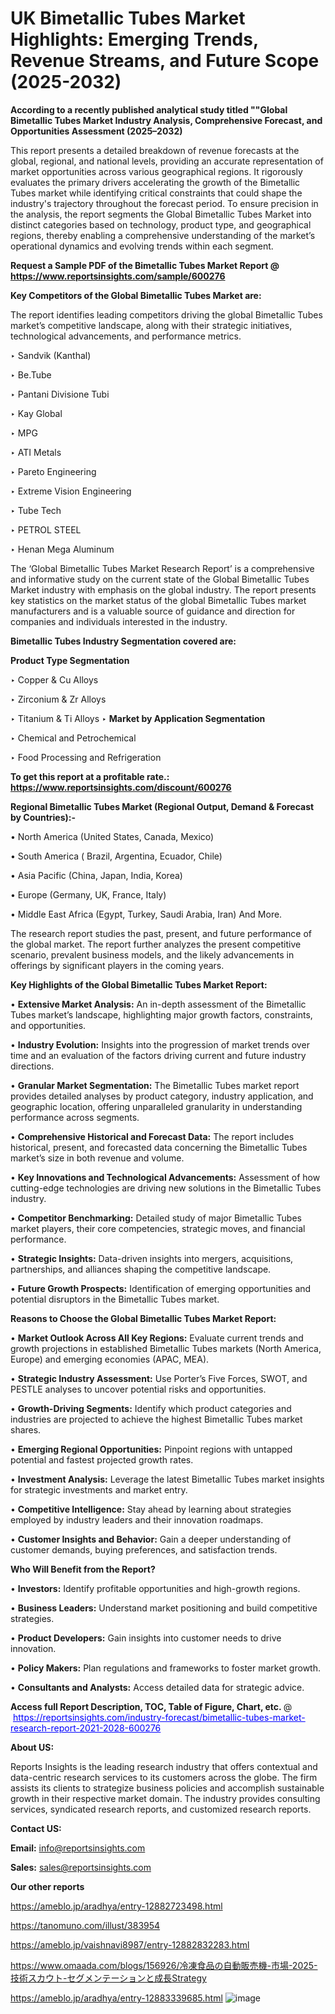 # UK Bimetallic Tubes Market Highlights: Emerging Trends, Revenue Streams, and Future Scope (2025-2032)

<strong>According to a recently published analytical study titled ""Global Bimetallic Tubes Market Industry Analysis, Comprehensive Forecast, and Opportunities Assessment (2025–2032)</strong>

This report presents a detailed breakdown of revenue forecasts at the global, regional, and national levels, providing an accurate representation of market opportunities across various geographical regions. It rigorously evaluates the primary drivers accelerating the growth of the Bimetallic Tubes market while identifying critical constraints that could shape the industry's trajectory throughout the forecast period. To ensure precision in the analysis, the report segments the Global Bimetallic Tubes Market into distinct categories based on technology, product type, and geographical regions, thereby enabling a comprehensive understanding of the market’s operational dynamics and evolving trends within each segment.

<strong>Request a Sample PDF of the Bimetallic Tubes Market Report </strong><strong>@<a href=https://www.reportsinsights.com/sample/600276 style=color:#0000ff;> https://www.reportsinsights.com/sample/600276</a></strong></font>

<strong>Key Competitors of the Global Bimetallic Tubes Market are:</strong>

The report identifies leading competitors driving the global Bimetallic Tubes market’s competitive landscape, along with their strategic initiatives, technological advancements, and performance metrics.

‣ Sandvik (Kanthal)

‣ Be.Tube

‣ Pantani Divisione Tubi

‣ Kay Global

‣ MPG

‣ ATI Metals

‣ Pareto Engineering

‣ Extreme Vision Engineering

‣ Tube Tech

‣ PETROL STEEL

‣ Henan Mega Aluminum

The ‘Global Bimetallic Tubes Market Research Report’ is a comprehensive and informative study on the current state of the Global Bimetallic Tubes Market industry with emphasis on the global industry. The report presents key statistics on the market status of the global Bimetallic Tubes market manufacturers and is a valuable source of guidance and direction for companies and individuals interested in the industry.

<strong>Bimetallic Tubes Industry Segmentation covered are:</strong>

<strong>Product Type Segmentation</strong>

‣ Copper & Cu Alloys

‣ Zirconium & Zr Alloys

‣ Titanium & Ti Alloys
‣ 
<strong>Market by Application Segmentation</strong>

‣ Chemical and Petrochemical

‣ Food Processing and Refrigeration

<strong>To get this report at a profitable rate.: <a href=https://www.reportsinsights.com/discount/600276 style=color:#0000ff;>https://www.reportsinsights.com/discount/600276</a></strong></font>

<strong>Regional Bimetallic Tubes Market (Regional Output, Demand &amp; Forecast by Countries):-</strong>

• North America (United States, Canada, Mexico)

• South America ( Brazil, Argentina, Ecuador, Chile)

• Asia Pacific (China, Japan, India, Korea)

• Europe (Germany, UK, France, Italy)

• Middle East Africa (Egypt, Turkey, Saudi Arabia, Iran) And More.

The research report studies the past, present, and future performance of the global market. The report further analyzes the present competitive scenario, prevalent business models, and the likely advancements in offerings by significant players in the coming years.

<strong>Key Highlights of the Global Bimetallic Tubes Market Report:</strong>

• <strong>Extensive Market Analysis:</strong> An in-depth assessment of the Bimetallic Tubes market’s landscape, highlighting major growth factors, constraints, and opportunities.

• <strong>Industry Evolution:</strong> Insights into the progression of market trends over time and an evaluation of the factors driving current and future industry directions.

• <strong>Granular Market Segmentation:</strong> The Bimetallic Tubes market report provides detailed analyses by product category, industry application, and geographic location, offering unparalleled granularity in understanding performance across segments.

• <strong>Comprehensive Historical and Forecast Data:</strong> The report includes historical, present, and forecasted data concerning the Bimetallic Tubes market’s size in both revenue and volume.

• <strong>Key Innovations and Technological Advancements:</strong> Assessment of how cutting-edge technologies are driving new solutions in the Bimetallic Tubes industry.

• <strong>Competitor Benchmarking:</strong> Detailed study of major Bimetallic Tubes market players, their core competencies, strategic moves, and financial performance.

• <strong>Strategic Insights:</strong> Data-driven insights into mergers, acquisitions, partnerships, and alliances shaping the competitive landscape.

• <strong>Future Growth Prospects:</strong> Identification of emerging opportunities and potential disruptors in the Bimetallic Tubes market.

<strong>Reasons to Choose the Global Bimetallic Tubes Market Report:</strong>

• <strong>Market Outlook Across All Key Regions:</strong> Evaluate current trends and growth projections in established Bimetallic Tubes markets (North America, Europe) and emerging economies (APAC, MEA).

• <strong>Strategic Industry Assessment:</strong> Use Porter’s Five Forces, SWOT, and PESTLE analyses to uncover potential risks and opportunities.

• <strong>Growth-Driving Segments:</strong> Identify which product categories and industries are projected to achieve the highest Bimetallic Tubes market shares.

• <strong>Emerging Regional Opportunities:</strong> Pinpoint regions with untapped potential and fastest projected growth rates.

• <strong>Investment Analysis:</strong> Leverage the latest Bimetallic Tubes market insights for strategic investments and market entry.

• <strong>Competitive Intelligence:</strong> Stay ahead by learning about strategies employed by industry leaders and their innovation roadmaps.

• <strong>Customer Insights and Behavior:</strong> Gain a deeper understanding of customer demands, buying preferences, and satisfaction trends.

<strong>Who Will Benefit from the Report?</strong>

• <strong>Investors:</strong> Identify profitable opportunities and high-growth regions.

• <strong>Business Leaders:</strong> Understand market positioning and build competitive strategies.

• <strong>Product Developers:</strong> Gain insights into customer needs to drive innovation.

• <strong>Policy Makers:</strong> Plan regulations and frameworks to foster market growth.

• <strong>Consultants and Analysts:</strong> Access detailed data for strategic advice.
</ul>
<strong>Access full Report Description, TOC, Table of Figure, Chart, etc. </strong>@  <a href=https://reportsinsights.com/industry-forecast/bimetallic-tubes-market-research-report-2021-2028-600276 style=color:#0000ff;>https://reportsinsights.com/industry-forecast/bimetallic-tubes-market-research-report-2021-2028-600276</a></font>

<strong><strong>About US</strong>:</strong>

Reports Insights is the leading research industry that offers contextual and data-centric research services to its customers across the globe. The firm assists its clients to strategize business policies and accomplish sustainable growth in their respective market domain. The industry provides consulting services, syndicated research reports, and customized research reports.

<strong>Contact US:</strong>

<p class=""""><b>Email:</b> <a href=mailto:info@reportsinsights.com>info@reportsinsights.com</a></p>
<p class=""""><b>Sales:</b> <a href=mailto:sales@reportsinsights.com>sales@reportsinsights.com</a></p>

<strong>Our other reports</strong>

<a href=https://ameblo.jp/aradhya/entry-12882723498.html>https://ameblo.jp/aradhya/entry-12882723498.html</a>

<a href=https://tanomuno.com/illust/383954>https://tanomuno.com/illust/383954</a>

<a href=https://ameblo.jp/vaishnavi8987/entry-12882832283.html>https://ameblo.jp/vaishnavi8987/entry-12882832283.html</a>

<a href=https://www.omaada.com/blogs/156926/冷凍食品の自動販売機-市場-2025-技術スカウト-セグメンテーションと成長Strategy>https://www.omaada.com/blogs/156926/冷凍食品の自動販売機-市場-2025-技術スカウト-セグメンテーションと成長Strategy</a>

<a href=https://ameblo.jp/aradhya/entry-12883339685.html>https://ameblo.jp/aradhya/entry-12883339685.html</a>
![image](https://github.com/user-attachments/assets/5d3c2c44-e31d-4ab9-9204-c1e0a63edebc)
